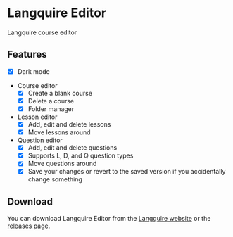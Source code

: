 # Langquire Editor
Langquire course editor

## Features
- [x] Dark mode
- Course editor
  - [x] Create a blank course
  - [x] Delete a course
  - [x] Folder manager
- Lesson editor
  - [x] Add, edit and delete lessons
  - [x] Move lessons around
- Question editor
  - [x] Add, edit and delete questions
  - [x] Supports L, D, and Q question types
  - [x] Move questions around
  - [x] Save your changes or revert to the saved version if you accidentally change something

## Download
You can download Langquire Editor from the [Langquire website](http://langquire.maweb.eu/) or the [releases page](https://github.com/Mrr7782/langquire-editor/releases/).
